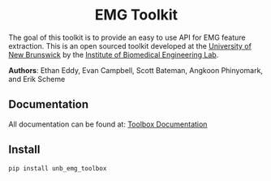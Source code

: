 <h1 align="center">EMG Toolkit</h1>

The goal of this toolkit is to provide an easy to use API for EMG feature extraction. This is an open sourced toolkit developed at the [University of New Brunswick](https://www.unb.ca/) by the [Institute of Biomedical Engineering Lab](https://www.unb.ca/ibme/).

**Authors**: Ethan Eddy, Evan Campbell, Scott Bateman, Angkoon Phinyomark, and Erik Scheme

## Documentation
All documentation can be found at: [Toolbox Documentation](https://eeddy.github.io/unb_emg_toolbox/html/index.html)

## Install 
`pip install unb_emg_toolbox`